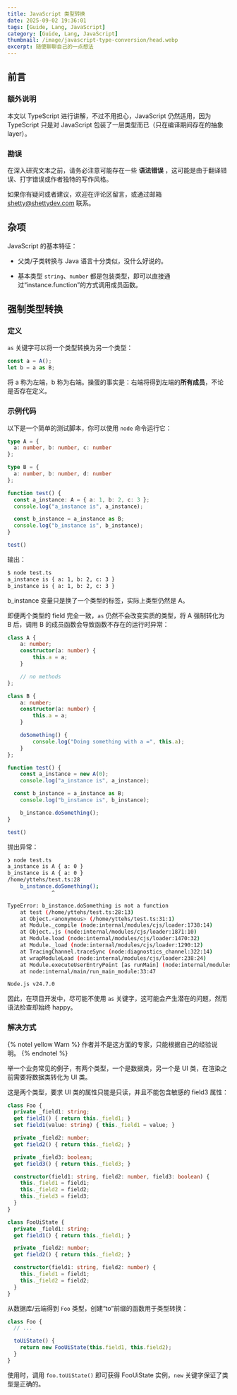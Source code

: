 ```yaml
---
title: JavaScript 类型转换
date: 2025-09-02 19:36:01
tags: [Guide, Lang, JavaScript]
category: [Guide, Lang, JavaScript]
thumbnail: /image/javascript-type-conversion/head.webp
excerpt: 随便聊聊自己的一点想法
---
```


## 前言

### 额外说明

本文以 TypeScript 进行讲解，不过不用担心，JavaScript 仍然适用，因为 TypeScript 只是对 JavaScript 包装了一层类型而已（只在编译期间存在的抽象 layer）。

### 勘误

在深入研究文本之前，请务必注意可能存在一些 **语法错误** ，这可能是由于翻译错误、打字错误或作者独特的写作风格。

如果你有疑问或者建议，欢迎在评论区留言，或通过邮箱 shetty@shettydev.com 联系。

## 杂项

JavaScript 的基本特征：

- 父类/子类转换与 Java 语言十分类似，没什么好说的。

- 基本类型 `string`、`number` 都是包装类型，即可以直接通过“instance.function”的方式调用成员函数。

## 强制类型转换

### 定义

`as` 关键字可以将一个类型转换为另一个类型：

```typescript
const a = A();
let b = a as B;
```

将 a 称为左端，b 称为右端。操蛋的事实是：右端将得到左端的**所有成员**，不论是否存在定义。

### 示例代码

以下是一个简单的测试脚本，你可以使用 `node` 命令运行它：

```typescript
type A = {
  a: number, b: number, c: number
};

type B = {
  a: number, b: number, d: number
};

function test() {
  const a_instance: A = { a: 1, b: 2, c: 3 };
  console.log("a_instance is", a_instance);

  const b_instance = a_instance as B;
  console.log("b_instance is", b_instance);
}

test()
```

输出：

```bash
$ node test.ts
a_instance is { a: 1, b: 2, c: 3 }
b_instance is { a: 1, b: 2, c: 3 }
```

b\_instance 变量只是换了一个类型的标签，实际上类型仍然是 A。

即便两个类型的 field 完全一致，`as` 仍然不会改变实质的类型，将 A 强制转化为 B 后，调用 B 的成员函数会导致函数不存在的运行时异常：

```typescript
class A {
	a: number;
	constructor(a: number) {
		this.a = a;
	}

	// no methods
};

class B {
	a: number;
	constructor(a: number) {
		this.a = a;
	}

	doSomething() {
		console.log("Doing something with a =", this.a);
	}
};

function test() {
	const a_instance = new A(0);
	console.log("a_instance is", a_instance);

  const b_instance = a_instance as B;
	console.log("b_instance is", b_instance);

	b_instance.doSomething();
}

test()
```

抛出异常：

```bash
❯ node test.ts
a_instance is A { a: 0 }
b_instance is A { a: 0 }
/home/yttehs/test.ts:28
	b_instance.doSomething();
	          ^

TypeError: b_instance.doSomething is not a function
    at test (/home/yttehs/test.ts:28:13)
    at Object.<anonymous> (/home/yttehs/test.ts:31:1)
    at Module._compile (node:internal/modules/cjs/loader:1738:14)
    at Object..js (node:internal/modules/cjs/loader:1871:10)
    at Module.load (node:internal/modules/cjs/loader:1470:32)
    at Module._load (node:internal/modules/cjs/loader:1290:12)
    at TracingChannel.traceSync (node:diagnostics_channel:322:14)
    at wrapModuleLoad (node:internal/modules/cjs/loader:238:24)
    at Module.executeUserEntryPoint [as runMain] (node:internal/modules/run_main:154:5)
    at node:internal/main/run_main_module:33:47

Node.js v24.7.0
```

因此，在项目开发中，尽可能不使用 `as` 关键字，这可能会产生潜在的问题，然而语法检查却始终 happy。

### 解决方式

{% notel yellow Warn %}
作者并不是这方面的专家，只能根据自己的经验说明。
{% endnotel %}

举一个业务常见的例子，有两个类型，一个是数据类，另一个是 UI 类，在渲染之前需要将数据类转化为 UI 类。

这是两个类型，要求 UI 类的属性只能是只读，并且不能包含敏感的 field3 属性：

```typescript
class Foo {
  private _field1: string;
  get field1() { return this._field1; }
  set field1(value: string) { this._field1 = value; }

  private _field2: number;
  get field2() { return this._field2; }

  private _field3: boolean;
  get field3() { return this._field3; }

  constructor(field1: string, field2: number, field3: boolean) {
    this._field1 = field1;
    this._field2 = field2;
    this._field3 = field3;
  }
}

class FooUiState {
  private _field1: string;
  get field1() { return this._field1; }

  private _field2: number;
  get field2() { return this._field2; }

  constructor(field1: string, field2: number) {
    this._field1 = field1;
    this._field2 = field2;
  }
}
```

从数据库/云端得到 `Foo` 类型，创建“to”前缀的函数用于类型转换：

```typescript
class Foo {
  // ...

  toUiState() {
    return new FooUiState(this.field1, this.field2);
  }
}
```

使用时，调用 `foo.toUiState()` 即可获得 FooUiState 实例，`new` 关键字保证了类型是正确的。
